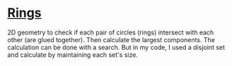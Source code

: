 # [Rings](https://open.kattis.com/problems/rings)

2D geometry to check if each pair of circles (rings) intersect with each other (are glued together). Then calculate the largest components. The calculation can be done with a search. But in my code, I used a disjoint set and calculate by maintaining each set's size.